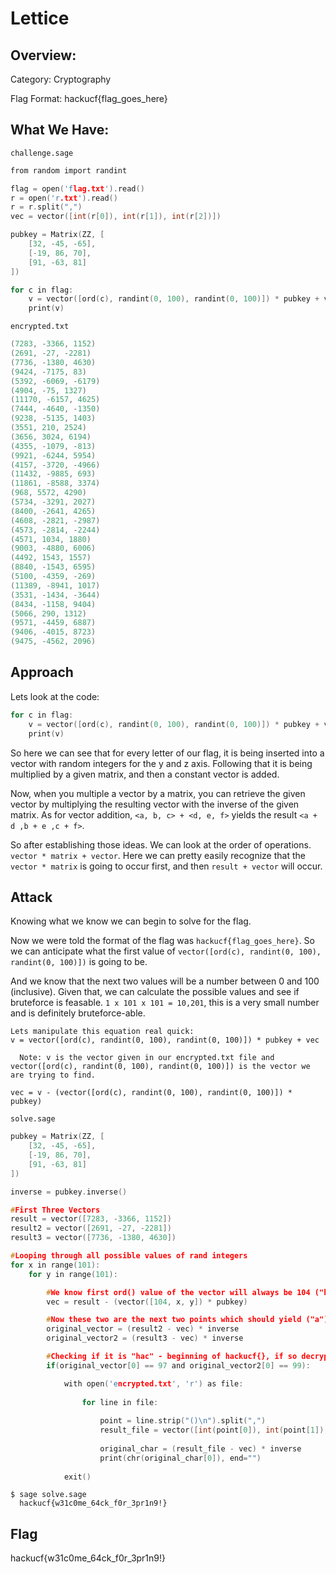 # Lettice

## Overview:

Category: Cryptography

Flag Format: hackucf{flag_goes_here}

## What We Have:

```challenge.sage```
```c
from random import randint

flag = open('flag.txt').read()
r = open('r.txt').read()
r = r.split(",")
vec = vector([int(r[0]), int(r[1]), int(r[2])])

pubkey = Matrix(ZZ, [
    [32, -45, -65],
    [-19, 86, 70],
    [91, -63, 81]
])

for c in flag:
    v = vector([ord(c), randint(0, 100), randint(0, 100)]) * pubkey + vec
    print(v)
```

```encrypted.txt```
```c
(7283, -3366, 1152)
(2691, -27, -2281)
(7736, -1380, 4630)
(9424, -7175, 83)
(5392, -6069, -6179)
(4904, -75, 1327)
(11170, -6157, 4625)
(7444, -4640, -1350)
(9238, -5135, 1403)
(3551, 210, 2524)
(3656, 3024, 6194)
(4355, -1079, -813)
(9921, -6244, 5954)
(4157, -3720, -4966)
(11432, -9885, 693)
(11861, -8588, 3374)
(968, 5572, 4290)
(5734, -3291, 2027)
(8400, -2641, 4265)
(4608, -2821, -2987)
(4573, -2814, -2244)
(4571, 1034, 1880)
(9003, -4880, 6006)
(4492, 1543, 1557)
(8840, -1543, 6595)
(5100, -4359, -269)
(11389, -8941, 1017)
(3531, -1434, -3644)
(8434, -1158, 9404)
(5066, 290, 1312)
(9571, -4459, 6887)
(9406, -4015, 8723)
(9475, -4562, 2096)
```

## Approach

Lets look at the code:

```c
for c in flag:
    v = vector([ord(c), randint(0, 100), randint(0, 100)]) * pubkey + vec
    print(v)
```

So here we can see that for every letter of our flag, it is being inserted into a vector with random integers for the y and z axis. Following that it is being multiplied by a given matrix, and then a constant vector is added.

Now, when you multiple a vector by a matrix, you can retrieve the given vector by multiplying the resulting vector with the inverse of the given matrix. As for vector addition, `<a, b, c> + <d, e, f>` yields the result `<a + d ,b + e ,c + f>`.

So after establishing those ideas. We can look at the order of operations. `vector * matrix + vector`. Here we can pretty easily recognize that the `vector * matrix` is going to occur first, and then `result + vector` will occur.

## Attack

Knowing what we know we can begin to solve for the flag.

Now we were told the format of the flag was `hackucf{flag_goes_here}`. So we can anticipate what the first value of `vector([ord(c), randint(0, 100), randint(0, 100)])` is going to be.

And we know that the next two values will be a number between 0 and 100 (inclusive). Given that, we can calculate the possible values and see if bruteforce is feasable.
`1 x 101 x 101 = 10,201`, this is a very small number and is definitely bruteforce-able.

```text
Lets manipulate this equation real quick:
v = vector([ord(c), randint(0, 100), randint(0, 100)]) * pubkey + vec

  Note: v is the vector given in our encrypted.txt file and vector([ord(c), randint(0, 100), randint(0, 100)]) is the vector we are trying to find.

vec = v - (vector([ord(c), randint(0, 100), randint(0, 100)]) * pubkey)
```
`solve.sage`
```c
pubkey = Matrix(ZZ, [
    [32, -45, -65],
    [-19, 86, 70],
    [91, -63, 81]
])

inverse = pubkey.inverse()

#First Three Vectors
result = vector([7283, -3366, 1152])
result2 = vector([2691, -27, -2281])
result3 = vector([7736, -1380, 4630])

#Looping through all possible values of rand integers
for x in range(101):
    for y in range(101):

        #We know first ord() value of the vector will always be 104 ("h") for the correct answer, but could also be for an incorrect answer.
        vec = result - (vector([104, x, y]) * pubkey)

        #Now these two are the next two points which should yield ("a") and ("c") which when using ord yields 97 and 99. 
        original_vector = (result2 - vec) * inverse
        original_vector2 = (result3 - vec) * inverse

        #Checking if it is "hac" - beginning of hackucf{}, if so decrypt whole file
        if(original_vector[0] == 97 and original_vector2[0] == 99): 

            with open('encrypted.txt', 'r') as file:
                
                for line in file:
                    
                    point = line.strip("()\n").split(",")
                    result_file = vector([int(point[0]), int(point[1]), int(point[2])])
                    
                    original_char = (result_file - vec) * inverse
                    print(chr(original_char[0]), end="")
                    
            exit()
```



```text
$ sage solve.sage
  hackucf{w31c0me_64ck_f0r_3pr1n9!}
```

## Flag

hackucf{w31c0me_64ck_f0r_3pr1n9!}
